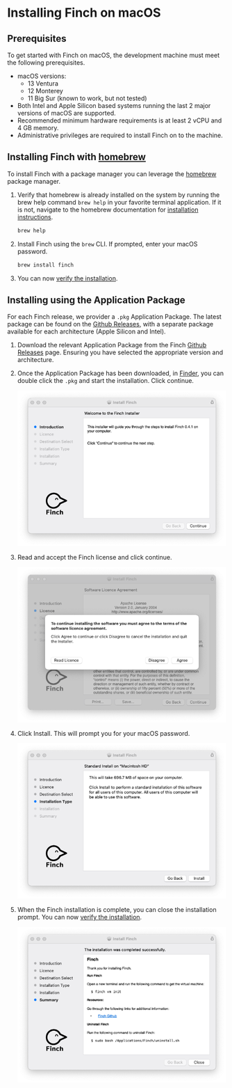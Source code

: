# Installing Finch on macOS

## Prerequisites

To get started with Finch on macOS, the development machine must meet the
following prerequisites.

* macOS versions:
    * 13 Ventura
    * 12 Monterey
    * 11 Big Sur (known to work, but not tested)
* Both Intel and Apple Silicon based systems running the last 2 major versions of macOS are supported.
* Recommended minimum hardware requirements is at least 2 vCPU and 4 GB memory.
* Administrative privileges are required to install Finch on to the machine.

## Installing Finch with [homebrew](https://brew.sh/)

To install Finch with a package manager you can leverage the
[homebrew](https://brew.sh/) package manager.

1. Verify that homebrew is already installed on the system by running the brew
   help command `brew help` in your favorite terminal application. If it is not,
   navigate to the homebrew documentation for [installation
   instructions](https://docs.brew.sh/Installation).

    ```bash
    brew help
    ```

2. Install Finch using the `brew` CLI. If prompted, enter your macOS password.

    ```bash
    brew install finch
    ```

3. You can now [verify the installation](#verify-the-finch-installation).

## Installing using the Application Package

For each Finch release, we provider a `.pkg` Application Package. The latest
package can be found on the [Github
Releases](https://github.com/runfinch/finch/releases), with a separate package
available for each architecture (Apple Silicon and Intel).

1. Download the relevant Application Package from the Finch [Github
Releases](https://github.com/runfinch/finch/releases) page. Ensuring you have
   selected the appropriate version and architecture.

2. Once the Application Package has been downloaded, in
   [Finder](https://support.apple.com/en-us/HT201732), you can double click the
   `.pkg` and start the installation. Click continue.

    ![Finch Installation Wizard](/assets/finch_macos_installation_1.png "Finch Installation 1")

3. Read and accept the Finch license and click continue.

    ![Finch Installation License](/assets/finch_macos_installation_2.png "Finch Installation 2")

4. Click Install. This will prompt you for your macOS password.

    ![Finch Installation Screen](/assets/finch_macos_installation_3.png "Finch Installation 3")

5. When the Finch installation is complete, you can close the installation
   prompt. You can now [verify the
   installation](#verify-the-finch-installation).

    ![Finch Installation Complete](/assets/finch_macos_installation_4.png "Finch Installation 4")

